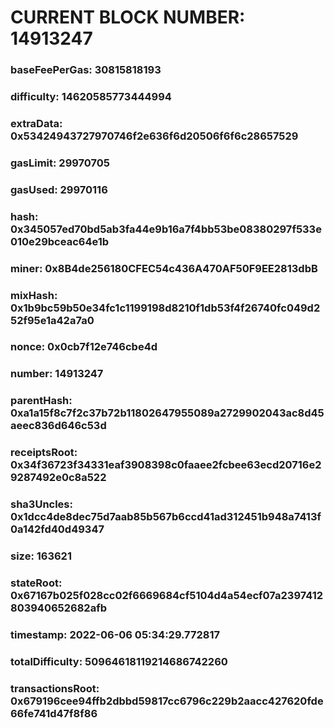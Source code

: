 # CURRENT BLOCK NUMBER: 14913247

### baseFeePerGas: 30815818193
### difficulty: 14620585773444994
### extraData: 0x53424943727970746f2e636f6d20506f6f6c28657529
### gasLimit: 29970705
### gasUsed: 29970116
### hash: 0x345057ed70bd5ab3fa44e9b16a7f4bb53be08380297f533e010e29bceac64e1b
### miner: 0x8B4de256180CFEC54c436A470AF50F9EE2813dbB
### mixHash: 0x1b9bc59b50e34fc1c1199198d8210f1db53f4f26740fc049d252f95e1a42a7a0
### nonce: 0x0cb7f12e746cbe4d
### number: 14913247
### parentHash: 0xa1a15f8c7f2c37b72b11802647955089a2729902043ac8d45aeec836d646c53d
### receiptsRoot: 0x34f36723f34331eaf3908398c0faaee2fcbee63ecd20716e29287492e0c8a522
### sha3Uncles: 0x1dcc4de8dec75d7aab85b567b6ccd41ad312451b948a7413f0a142fd40d49347
### size: 163621
### stateRoot: 0x67167b025f028cc02f6669684cf5104d4a54ecf07a2397412803940652682afb
### timestamp: 2022-06-06 05:34:29.772817
### totalDifficulty: 50964618119214686742260
### transactionsRoot: 0x679196cee94ffb2dbbd59817cc6796c229b2aacc427620fde66fe741d47f8f86
